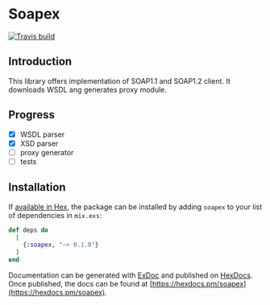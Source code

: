 # Soapex

[![Travis build](https://api.travis-ci.org/zdeneksejcek/soapex.svg?branch=master
"Build Status")](https://api.travis-ci.org/zdeneksejcek/soapex.svg?branch=master)

## Introduction
This library offers implementation of SOAP1.1 and SOAP1.2 client. It downloads WSDL ang generates proxy module.

## Progress
- [x] WSDL parser
- [x] XSD parser
- [ ] proxy generator
- [ ] tests

## Installation

If [available in Hex](https://hex.pm/docs/publish), the package can be installed
by adding `soapex` to your list of dependencies in `mix.exs`:

```elixir
def deps do
  [
    {:soapex, "~> 0.1.0"}
  ]
end
```

Documentation can be generated with [ExDoc](https://github.com/elixir-lang/ex_doc)
and published on [HexDocs](https://hexdocs.pm). Once published, the docs can
be found at [https://hexdocs.pm/soapex](https://hexdocs.pm/soapex).

